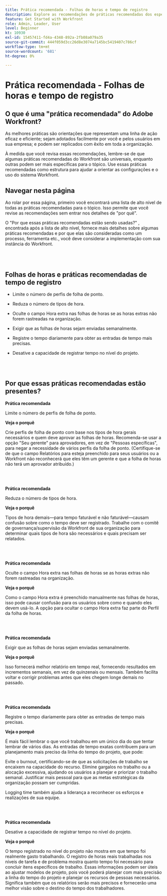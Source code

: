 ```yaml
---
title: Prática recomendada - Folhas de horas e tempo de registro
description: Explore as recomendações de práticas recomendadas dos especialistas do Adobe Workfront sobre como configurar, gerenciar e usar perfis de folha de ponto, tipos de hora, preferências de folha de ponto e folhas de ponto do Workfront. (Deve ter entre 60 e 160 caracteres, mas tem 184 caracteres)
feature: Get Started with Workfront
role: Admin, Leader, User
level: Beginner
kt: 10930
exl-id: 15457411-fd4a-4348-892a-2fb08a079a35
source-git-commit: 444f059d3cc26d8e3074a7145bc5419407c786cf
workflow-type: tm+mt
source-wordcount: '681'
ht-degree: 0%

---
```


# Prática recomendada - Folhas de horas e tempo de registro

## O que é uma &quot;prática recomendada&quot; do Adobe Workfront?

As melhores práticas são orientações que representam uma linha de ação eficaz e eficiente; sejam adotados facilmente por você e pelos usuários em sua empresa; e podem ser replicados com êxito em toda a organização.

À medida que você revisa essas recomendações, lembre-se de que algumas práticas recomendadas do Workfront são universais, enquanto outras podem ser mais específicas para o tópico. Use essas práticas recomendadas como estrutura para ajudar a orientar as configurações e o uso do sistema Workfront.

## Navegar nesta página

Ao rolar por essa página, primeiro você encontrará uma lista de alto nível de todas as práticas recomendadas para o tópico. Isso permite que você revise as recomendações sem entrar nos detalhes de &quot;por quê&quot;.

O &quot;Por que essas práticas recomendadas estão sendo usadas?&quot; , encontrada após a lista de alto nível, fornece mais detalhes sobre algumas práticas recomendadas e por que elas são consideradas como um processo, ferramenta etc., você deve considerar a implementação com sua instância do Workfront.

</br>
</br>


## Folhas de horas e práticas recomendadas de tempo de registro

* Limite o número de perfis de folha de ponto.

* Reduza o número de tipos de hora.

* Oculte o campo Hora extra nas folhas de horas se as horas extras não forem rastreadas na organização.

* Exigir que as folhas de horas sejam enviadas semanalmente.

* Registre o tempo diariamente para obter as entradas de tempo mais precisas.

* Desative a capacidade de registrar tempo no nível do projeto.

</br>
</br>



## Por que essas práticas recomendadas estão presentes?

**Prática recomendada**

Limite o número de perfis de folha de ponto.



**Veja o porquê**

Crie perfis de folha de ponto com base nos tipos de hora gerais necessários e quem deve aprovar as folhas de horas. Recomenda-se usar a opção &quot;Seu gerente&quot; para aprovadores, em vez de &quot;Pessoas específicas&quot;, para negar a necessidade de vários perfis da folha de ponto. (Certifique-se de que o campo Relatórios para esteja preenchido para seus usuários ou a Workfront não reconhecerá que eles têm um gerente e que a folha de horas não terá um aprovador atribuído.)

</br>
</br>

**Prática recomendada**

Reduza o número de tipos de hora.



**Veja o porquê**

Tipos de hora demais—para tempo faturável e não faturável—causam confusão sobre como o tempo deve ser registrado. Trabalhe com o comitê de governança/supervisão da Workfront de sua organização para determinar quais tipos de hora são necessários e quais precisam ser relatados.

</br>
</br>

**Prática recomendada**

Oculte o campo Hora extra nas folhas de horas se as horas extras não forem rastreadas na organização.



**Veja o porquê**

Como o campo Hora extra é preenchido manualmente nas folhas de horas, isso pode causar confusão para os usuários sobre como e quando eles devem usá-lo. A opção para ocultar o campo Hora extra faz parte do Perfil da folha de horas.

</br>
</br>

**Prática recomendada**

Exigir que as folhas de horas sejam enviadas semanalmente.



**Veja o porquê**

Isso fornecerá melhor relatório em tempo real, fornecendo resultados em incrementos semanais, em vez de quinzenais ou mensais. Também facilita voltar e corrigir problemas antes que eles chegem longe demais no passado.

</br>
</br>

**Prática recomendada**

Registre o tempo diariamente para obter as entradas de tempo mais precisas.



**Veja o porquê**

É mais fácil lembrar o que você trabalhou em um único dia do que tentar lembrar de vários dias. As entradas de tempo exatas contribuem para um planejamento mais preciso da linha do tempo do projeto, que pode:

Evite o burnout, certificando-se de que as solicitações de trabalho se encaixem na capacidade do recurso.
Elimine gargalos no trabalho ou a alocação excessiva, ajudando os usuários a planejar e priorizar o trabalho semanal.
Justificar mais pessoal para que as metas estratégicas da organização possam ser cumpridas.


Logging time também ajuda a liderança a reconhecer os esforços e realizações de sua equipe.

</br>
</br>

**Prática recomendada**

Desative a capacidade de registrar tempo no nível do projeto.



**Veja o porquê**

O tempo registrado no nível do projeto não mostra em que tempo foi realmente gasto trabalhando. O registro de horas reais trabalhadas nos níveis de tarefa e de problema mostra quanto tempo foi necessário para concluir itens específicos de trabalho. Essas informações podem ser úteis ao ajustar modelos de projeto, pois você poderá planejar com mais precisão a linha do tempo do projeto e planejar os recursos de pessoas necessários. Significa também que os relatórios serão mais precisos e fornecerão uma melhor visão sobre o destino do tempo dos trabalhadores.
